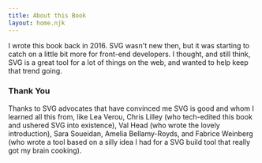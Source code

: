 ```yaml
---
title: About this Book
layout: home.njk
---
```


I wrote this book back in 2016. SVG wasn't new then, but it was starting to catch on a little bit more for front-end developers. I thought, and still think, SVG is a great tool for a lot of things on the web, and wanted to help keep that trend going.

### Thank You

Thanks to SVG advocates that have convinced me SVG is good and whom I learned all this from, like Lea Verou, Chris Lilley (who tech-edited this book and ushered SVG into existence), Val Head (who wrote the lovely introduction), Sara Soueidan, Amelia Bellamy-Royds, and Fabrice Weinberg (who wrote a tool based on a silly idea I had for a SVG build tool that really got my brain cooking).
